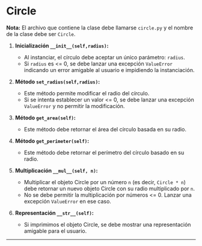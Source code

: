 # Circle

**Nota:** El archivo que contiene la clase debe llamarse `circle.py` y el nombre de la clase debe ser `Circle`.
   
1. **Inicialización `__init__(self,radius)`:** 
    - Al instanciar, el círculo debe aceptar un único parámetro: `radius`.
    - Si `radius` es <= 0, se debe lanzar una excepción `ValueError` indicando un error amigable al usuario e impidiendo la instanciación.
  
2. **Método `set_radius(self,radius)`:** 
    - Este método permite modificar el radio del círculo.
    - Si se intenta establecer un valor <= 0, se debe lanzar una excepción `ValueError` y no permitir la modificación.
  
3. **Método `get_area(self)`:** 
    - Este método debe retornar el área del círculo basada en su radio.

4. **Método `get_perimeter(self)`:** 
    - Este método debe retornar el perímetro del círculo basado en su radio.

5. **Multiplicación `__mul__(self, n)`:** 
    - Multiplicar el objeto Circle por un número `n` (es decir, `Circle * n`) debe retornar un nuevo objeto Circle con su radio multiplicado por `n`.
    - No se debe permitir la multiplicación por números <= 0. Lanzar una excepción `ValueError` en ese caso.

6. **Representación `__str__(self)`:** 
    - Si imprimimos el objeto Circle, se debe mostrar una representación amigable para el usuario.

---
